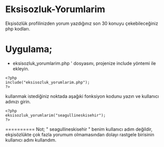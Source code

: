 Eksisozluk-Yorumlarim
=====================

Ekşisözlük profilinizden yorum yazdığınız son 30 konuyu çekebileceğiniz php kodları.


# Uygulama;

- eksisozluk_yorumlarim.php ' dosyasını, projenize include yöntemi ile ekleyin.

```
<?php 
include("eksisozluk_yorumlarim.php"); 
?>
```

kullanmak istediğiniz noktada aşağıki fonksiyon kodunu yazın ve kullanıcı adınızı girin.
```
<?php
eksisozluk_yorumlarim("seagullineskisehir");
?>
```
==========
Not; " seagullineskisehir " benim kullanıcı adım değildir, ekşisözlükte çok fazla yorumum olmamasından dolayı
rastgele birisinin kullanıcı adını kullandım.
